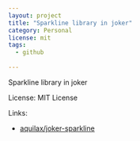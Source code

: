 ```yaml
---
layout: project
title: "Sparkline library in joker"
category: Personal
license: mit
tags:
  - github
  
---
```


Sparkline library in joker

License: MIT License

Links:

* [aquilax/joker-sparkline](https://github.com/aquilax/joker-sparkline)
